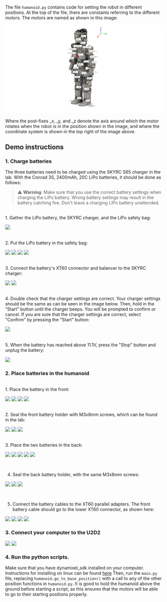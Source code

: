 The file `humanoid.py` contains code for setting the robot in different positions. At the top of the file, there are constants referring to the different motors. The motors are named as shown in this image:

![](./images/FullRobotImage.png)

Where the post-fixes _x, _y, and _z denote the axis around which the motor rotates when the robot is in the position shown in the image, and where the coordinate system is shown in the top right of the image above.

## Demo instructions

### 1. Charge batteries


The three batteries need to be charged using the SKYRC S65 charger in the lab. With the Conrad 3S, 2400mAh, 20C LiPo batteries, it should be done as follows:

> ⚠️ **Warning**: Make sure that you use the correct battery settings when charging the LiPo battery. Wrong battery settings may result in the battery catching fire. Don't leave a charging LiPo battery unattended.
</br>
1. Gather the LiPo battery, the SKYRC charger, and the LiPo safety bag: 

![](./images/IMG_2782.png)

</br>
2. Put the LiPo battery in the safety bag:


![](./images/IMG_2782.png)
![](./images/IMG_2784.png)
![](./images/IMG_2785.png)
![](./images/IMG_2786.png)

</br>
3. Connect the battery's XT60 connector and balancer to the SKYRC charger:
   
![](./images/IMG_2787.png)
![](./images/IMG_2788.png)

</br>
4. Double check that the charger settings are correct. Your charger settings should be the same as can be seen in the image below. Then, hold in the "Start" button until the charger beeps. You will be prompted to confirm or cancel. If you are sure that the charger settings are correct, select "Confirm" by pressing the "Start" button:

![](./images/IMG_2789.png)

</br>
5. When the battery has reached above 11.1V, press the "Stop" button and unplug the battery: 

![](./images/IMG_2790.png)

### 2. Place batteries in the humanoid

</br>
1. Place the battery in the front:

![](./images/IMG_2740.png)
![](./images/IMG_2741.png)
![](./images/IMG_2742.png)
![](./images/IMG_2743.png)

</br>
2. Seal the front battery holder with M3x8mm screws, which can be found in the lab:

![](./images/IMG_2752.png)
![](./images/IMG_2756.png)
![](./images/IMG_2757.png)

</br>
3. Place the two batteries in the back:

![](./images/IMG_2744.png)
![](./images/IMG_2745.png)
![](./images/IMG_2746.png)
![](./images/IMG_2747.png)
![](./images/IMG_2748.png)


</br>

4. Seal the back battery holder, with the same M3x8mm screws:

![](./images/IMG_2749.png)
![](./images/IMG_2750.png)
![](./images/IMG_2751.png)


</br>

5. Connect the battery cables to the XT60 parallel adapters. The front battery cable should go to the lower XT60 connector, as shown here:

![](./images/IMG_2758.png)
![](./images/IMG_2759.png)
![](./images/IMG_2760.png)
![](./images/IMG_2761.png)

### 3. Connect your computer to the U2D2

![](./images/IMG_2780.png)
![](./images/IMG_2781.png)

### 4. Run the python scripts.

Make sure that you have dynamixel_sdk installed on your computer. Instructions for installing on linux can be found [here](https://emanual.robotis.com/docs/en/software/dynamixel/dynamixel_sdk/library_setup/python_linux/#python-linux) Then, run the `main.py` file, replacing `humanoid.go_to_base_position()` with a call to any of the other position functions in `humanoid.py`. It is good to hold the humanoid above the ground before starting a script, as this ensures that the motors will be able to go to their starting positions properly. 
